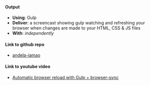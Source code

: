 #### Output
- **Using**: Gulp
- **Deliver**: a screencast showing gulp watching and refreshing your browser when changes are made to your HTML, CSS & JS files
- **With**: *independently*

#### Link to github repo
- [andela-iamao](https://github.com/andela-iamao/inverted-index)

#### Link to youtube video
- [Automatic browser reload with Gulp + browser-sync ](https://youtu.be/DtYP-6Cjf3Y)